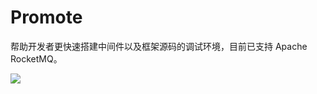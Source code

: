 # Promote

帮助开发者更快速搭建中间件以及框架源码的调试环境，目前已支持 Apache RocketMQ。

![](https://images-machen.oss-cn-beijing.aliyuncs.com/image-20220506181844582.png)
